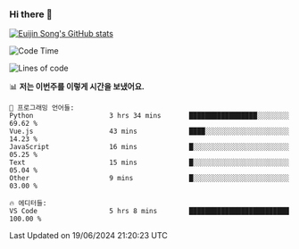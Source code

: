 ### Hi there 👋

[![Euijin Song's GitHub stats](https://github-readme-stats.vercel.app/api?username=lstar2397&count_private=true&show_icons=true&theme=tokyonight&locale=kr)](https://github.com/anuraghazra/github-readme-stats)

<!--START_SECTION:waka-->
![Code Time](http://img.shields.io/badge/Code%20Time-307%20hrs%2026%20mins-blue)

![Lines of code](https://img.shields.io/badge/%EC%A0%80%EB%8A%94%20%EC%97%AC%ED%83%9C%EA%B9%8C%EC%A7%80%20-744.1%20thousand%20%EC%A4%84%EC%9D%98%20%EC%BD%94%EB%93%9C%EB%A5%BC%20%EC%9E%91%EC%84%B1%ED%96%88%EC%96%B4%EC%9A%94.-blue)

📊 **저는 이번주를 이렇게 시간을 보냈어요.** 

```text
💬 프로그래밍 언어들: 
Python                   3 hrs 34 mins       █████████████████░░░░░░░░   69.62 % 
Vue.js                   43 mins             ████░░░░░░░░░░░░░░░░░░░░░   14.23 % 
JavaScript               16 mins             █░░░░░░░░░░░░░░░░░░░░░░░░   05.25 % 
Text                     15 mins             █░░░░░░░░░░░░░░░░░░░░░░░░   05.04 % 
Other                    9 mins              █░░░░░░░░░░░░░░░░░░░░░░░░   03.00 % 

🔥 에디터들: 
VS Code                  5 hrs 8 mins        █████████████████████████   100.00 % 
```


 Last Updated on 19/06/2024 21:20:23 UTC
<!--END_SECTION:waka-->

<!--
**lstar2397/lstar2397** is a ✨ _special_ ✨ repository because its `README.md` (this file) appears on your GitHub profile.

Here are some ideas to get you started:

- 🔭 I’m currently working on ...
- 🌱 I’m currently learning ...
- 👯 I’m looking to collaborate on ...
- 🤔 I’m looking for help with ...
- 💬 Ask me about ...
- 📫 How to reach me: ...
- 😄 Pronouns: ...
- ⚡ Fun fact: ...
-->
